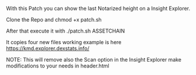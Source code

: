 
With this Patch you can show the last Notarized height on a Insight Explorer.

Clone the Repo and chmod +x patch.sh

After that execute it with ./patch.sh  ASSETCHAIN

It copies four new files working example is here https://kmd.explorer.dexstats.info/

NOTE: This will remove also the Scan option in the Insight Explorer make modifications to your needs in header.html
